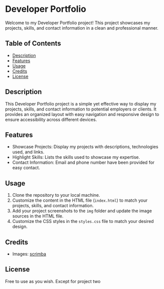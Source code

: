# Developer Portfolio

Welcome to my Developer Portfolio project! This project showcases my projects, skills, and contact information in a clean and professional manner.

## Table of Contents

- [Description](#description)
- [Features](#features)
- [Usage](#usage)
- [Credits](#credits)
- [License](#license)

## Description

This Developer Portfolio project is a simple yet effective way to display my projects, skills, and contact information to potential employers or clients. It provides an organized layout with easy navigation and responsive design to ensure accessibility across different devices.

## Features

- Showcase Projects: Display my projects with descriptions, technologies used, and links.
- Highlight Skills: Lists the skills used to showcase my expertise.
- Contact Information: Email and phone number have been provided for easy contact.

## Usage

1. Clone the repository to your local machine.
2. Customize the content in the HTML file (`index.html`) to match your projects, skills, and contact information.
3. Add your project screenshots to the `img` folder and update the image sources in the HTML file.
4. Customize the CSS styles in the `styles.css` file to match your desired design.

## Credits

- Images: [scrimba](https://scrimba.com/)

## License

Free to use as you wish. Except for project two
